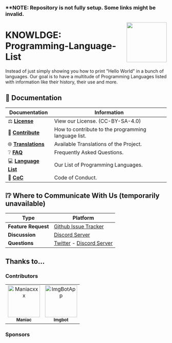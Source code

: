 <!-- Title [Start] -->
### ****NOTE:** Repository is not fully setup. Some links might be invalid.

<a href="Place Holder"><img src="https://github.com/Programming-Language-List/programming-language-list/blob/main/Resources/image-placeholder.jpg" width="125" height="125" align="right" /></a>

# KNOWLDGE: Programming-Language-List

<!-- Title [End] -->
<!-- The Body [Start] -->

Instead of just simply showing you how to print "Hello World" in a bunch of languages. Our goal is to have a multitude of Programming Languages listed with information like their history, their use and more.

<!-- Navigation [Start] -->

## 📖 Documentation

| Documentation              | Information                                                    |
| -------------------------- | -------------------------------------------------------------- |
| ⚖️ **[License]**           | View our License. (CC-BY-SA-4.0)                               |
| 💝 **[Contribute]**        | How to contribute to the programming language list.            |
| 🌐 **[Translations]**      | Available Translations of the Project.                         |
| ❔ **[FAQ]**                | Frequently Asked Questions.                                    |
| 💻 **[Language List]**     | Our List of Programming Languages.                             |
| 📑 **[CoC]**               | Code of Conduct.                                               |

[license]: https://github.com/KNOWLDGE/programming-language-list/blob/main/LICENSE
[contribute]: https://github.com/KNOWLDGE/programming-language-list/blob/main/CONTRIBUTING.md
[translations]: https://github.com/KNOWLDGE/programming-language-list/blob/main/Translations-List.md
[faq]: https://github.com/KNOWLDGE/programming-language-list/blob/main/FAQ.md
[language list]: https://github.com/KNOWLDGE/programming-language-list/blob/main/Language-List.md
[coc]: https://github.com/KNOWLDGE/programming-language-list/blob/main/CODE_OF_CONDUCT.md

<!-- Navigation [End] -->
<!-- Social Table [Start] -->
## ❕❔ Where to Communicate With Us (temporarily unavailable)

| Type                       | Platform                                                    |
| -------------------------- | ----------------------------------------------------------- |
| **Feature Request**        | [Github Issue Tracker]                                      |
| **Discussion**             | [Discord Server]                                            |
| **Questions**              | [Twitter] - [Discord Server]                                |

[github issue tracker]: https://github.com/KNOWLDGE/programming-language-list/issues
[discord server]: https://discord.gg
[twitter]: https://twitter.com/ListLanguage

<!-- Social Table [End] -->
<!-- Contribute List [Start] -->
## Thanks to...

### Contributors

<!-- readme: contributors -start -->
<table>
<tr>
    <td align="center">
        <a href="https://github.com/Maniacxxx">
            <img src="https://avatars.githubusercontent.com/u/52683414?v=4" width="100;" alt="Maniacxxx"/>
            <br />
            <sub><b>Maniac</b></sub>
        </a>
    </td>
    <td align="center">
        <a href="https://github.com/ImgBotApp">
            <img src="https://avatars.githubusercontent.com/u/31427850?v=4" width="100;" alt="ImgBotApp"/>
            <br />
            <sub><b>Imgbot</b></sub>
        </a>
    </td></tr>
</table>
<!-- readme: contributors -end -->

### Sponsors

<!-- readme: sponsors -start -->
<table>
</table>
<!-- readme: sponsors -end -->

<!-- Contribute List [End] -->
<!-- The Body [End] -->
